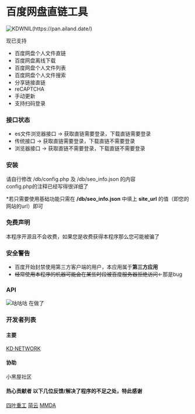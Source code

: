 # 百度网盘直链工具

![KDWNIL(https://pan.ailand.date/)](https://pan.ailand.date/kdcloud200.png)


现已支持
  - 百度网盘个人文件直链
  - 百度网盘离线下载
  - 百度网盘个人文件列表
  - 百度网盘个人文件搜索
  - 分享链接直链
  - reCAPTCHA
  - 手动更新
  - 支持扫码登录

### 接口状态
  - es文件浏览器接口 -> 获取直链需要登录，下载直链需要登录
  - 传统接口 -> 获取直链需要登录，下载直链不需要登录
  - 浏览器接口 -> 获取直链不需要登录，下载直链不需要登录

### 安装
请自行修改 /db/config.php 及 /db/seo_info.json 的内容<br>
config.php的注释已经写得很详细了

*若只需要使用基础功能只需在 **/db/seo_info.json** 中填上 **site_url** 的值（即您的网站的url）即可

### 免费声明
本程序开源且不会收费，如果您是收费获得本程序那么您可能被骗了

### 安全警告
 - 百度开始封禁使用第三方客户端的用户，本应用属于**第三方应用**
 - ~~经常使用本程序的机器可能会在某些时段被百度服务器拒绝访问~~←那是bug

### API
![咕咕咕](https://kdnetwork.github.io/api/images/wcnd1.jpg)
在做了

### 开发者列表 
#### 主要 
[KD·NETWORK](https://github.com/kdnetwork)
#### 协助
小黑屋社区
#### 热心贡献者 以下几位反馈/解决了程序的不足之处，特此感谢
[四叶重工](https://n0099.net)
[简云](https://tbsign.cn)
[MMDA](http://mmda.ga)
